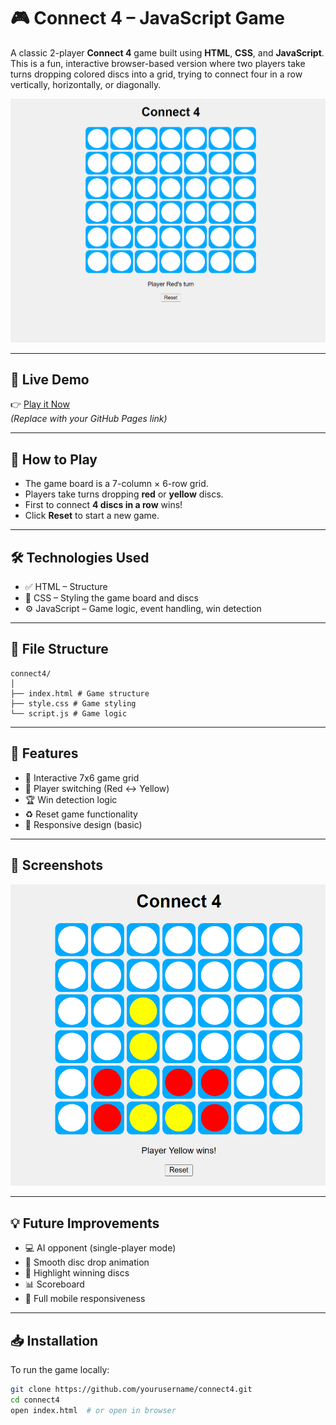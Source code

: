 # 🎮 Connect 4 – JavaScript Game

A classic 2-player **Connect 4** game built using **HTML**, **CSS**, and **JavaScript**. This is a fun, interactive browser-based version where two players take turns dropping colored discs into a grid, trying to connect four in a row vertically, horizontally, or diagonally.

![Connect 4 Screenshot](Gameplay) <!-- Replace with actual screenshot -->

---

## 🚀 Live Demo

👉 [Play it Now](https://yourusername.github.io/connect4/)  
*(Replace with your GitHub Pages link)*

---

## 🧠 How to Play

- The game board is a 7-column × 6-row grid.
- Players take turns dropping **red** or **yellow** discs.
- First to connect **4 discs in a row** wins!
- Click **Reset** to start a new game.

---

## 🛠️ Technologies Used

- ✅ HTML – Structure
- 🎨 CSS – Styling the game board and discs
- ⚙️ JavaScript – Game logic, event handling, win detection

---

## 📁 File Structure
```
connect4/
│
├── index.html # Game structure
├── style.css # Game styling
└── script.js # Game logic
```

---

## 🧩 Features

- 🎯 Interactive 7x6 game grid
- 🔁 Player switching (Red ↔ Yellow)
- 🏆 Win detection logic
- ♻️ Reset game functionality
- 📱 Responsive design (basic)

---

## 📸 Screenshots

<!-- Add screenshots here -->
![Gameplay](Gameplay1.png)

---

## 💡 Future Improvements

- 💻 AI opponent (single-player mode)
- 🎨 Smooth disc drop animation
- 🏅 Highlight winning discs
- 📊 Scoreboard
- 📱 Full mobile responsiveness

---

## 📥 Installation

To run the game locally:

```bash
git clone https://github.com/yourusername/connect4.git
cd connect4
open index.html  # or open in browser



